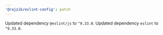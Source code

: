 ```yaml
---
'@rajzik/eslint-config': patch
---
```


Updated dependency `@eslint/js` to `^9.33.0`.
Updated dependency `eslint` to `^9.33.0`.
